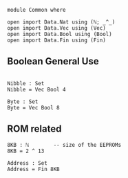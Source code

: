 ```
module Common where

open import Data.Nat using (ℕ; _^_)
open import Data.Vec using (Vec)
open import Data.Bool using (Bool)
open import Data.Fin using (Fin)
```

## Boolean General Use
```

Nibble : Set
Nibble = Vec Bool 4

Byte : Set
Byte = Vec Bool 8

```

## ROM related
```
8KB : ℕ        -- size of the EEPROMs
8KB = 2 ^ 13

Address : Set
Address = Fin 8KB


```
